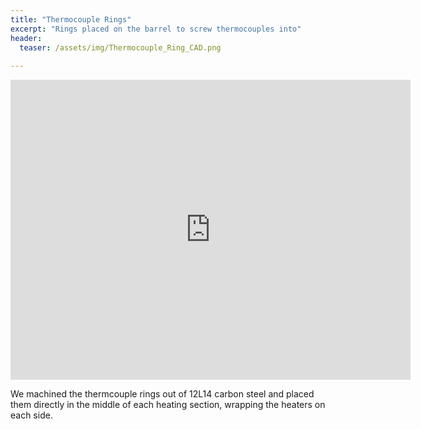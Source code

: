 ```yaml
---
title: "Thermocouple Rings"
excerpt: "Rings placed on the barrel to screw thermocouples into"
header:
  teaser: /assets/img/Thermocouple_Ring_CAD.png
  
---
```


<iframe src="https://myhub.autodesk360.com/ue2fc2baa/shares/public/SH512d4QTec90decfa6e066d823f53cd7623?mode=embed" width="640" height="480" allowfullscreen="true" webkitallowfullscreen="true" mozallowfullscreen="true"  frameborder="0"></iframe>

We machined the thermcouple rings out of 12L14 carbon steel and placed them directly in the middle of each heating section, wrapping the heaters on each side.
